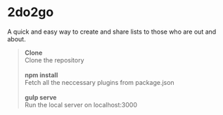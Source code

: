# 2do2go
A quick and easy way to create and share lists to those who are out and about.


> **Clone** <br />
Clone the repository <br /> <br />
> **npm install** <br />
Fetch all the neccessary plugins from package.json <br /> <br />
> **gulp serve** <br />
Run the local server on localhost:3000
